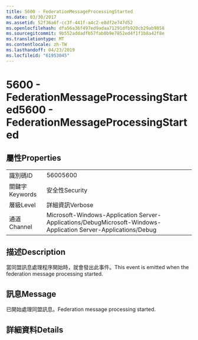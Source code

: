 ```yaml
---
title: 5600 - FederationMessageProcessingStarted
ms.date: 03/30/2017
ms.assetid: 52f36a6f-cc3f-441f-a4c2-e8df2e747d52
ms.openlocfilehash: dfa56a36f497ed9adaa71291dfb920cb29ab9858
ms.sourcegitcommit: 9b552addadfb57fab0b9e7852ed4f1f1b8a42f8e
ms.translationtype: MT
ms.contentlocale: zh-TW
ms.lasthandoff: 04/23/2019
ms.locfileid: "61953045"
---
```

# <a name="5600---federationmessageprocessingstarted"></a><span data-ttu-id="4cc59-102">5600 - FederationMessageProcessingStarted</span><span class="sxs-lookup"><span data-stu-id="4cc59-102">5600 - FederationMessageProcessingStarted</span></span>
## <a name="properties"></a><span data-ttu-id="4cc59-103">屬性</span><span class="sxs-lookup"><span data-stu-id="4cc59-103">Properties</span></span>  
  
|||  
|-|-|  
|<span data-ttu-id="4cc59-104">識別碼</span><span class="sxs-lookup"><span data-stu-id="4cc59-104">ID</span></span>|<span data-ttu-id="4cc59-105">5600</span><span class="sxs-lookup"><span data-stu-id="4cc59-105">5600</span></span>|  
|<span data-ttu-id="4cc59-106">關鍵字</span><span class="sxs-lookup"><span data-stu-id="4cc59-106">Keywords</span></span>|<span data-ttu-id="4cc59-107">安全性</span><span class="sxs-lookup"><span data-stu-id="4cc59-107">Security</span></span>|  
|<span data-ttu-id="4cc59-108">層級</span><span class="sxs-lookup"><span data-stu-id="4cc59-108">Level</span></span>|<span data-ttu-id="4cc59-109">詳細資訊</span><span class="sxs-lookup"><span data-stu-id="4cc59-109">Verbose</span></span>|  
|<span data-ttu-id="4cc59-110">通道</span><span class="sxs-lookup"><span data-stu-id="4cc59-110">Channel</span></span>|<span data-ttu-id="4cc59-111">Microsoft-Windows-Application Server-Applications/Debug</span><span class="sxs-lookup"><span data-stu-id="4cc59-111">Microsoft-Windows-Application Server-Applications/Debug</span></span>|  
  
## <a name="description"></a><span data-ttu-id="4cc59-112">描述</span><span class="sxs-lookup"><span data-stu-id="4cc59-112">Description</span></span>  
 <span data-ttu-id="4cc59-113">當同盟訊息處理程序開始時，就會發出此事件。</span><span class="sxs-lookup"><span data-stu-id="4cc59-113">This event is emitted when the federation message processing started.</span></span>  
  
## <a name="message"></a><span data-ttu-id="4cc59-114">訊息</span><span class="sxs-lookup"><span data-stu-id="4cc59-114">Message</span></span>  
 <span data-ttu-id="4cc59-115">已開始處理同盟訊息。</span><span class="sxs-lookup"><span data-stu-id="4cc59-115">Federation message processing started.</span></span>  
  
## <a name="details"></a><span data-ttu-id="4cc59-116">詳細資料</span><span class="sxs-lookup"><span data-stu-id="4cc59-116">Details</span></span>
